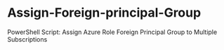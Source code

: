 # Assign-Foreign-principal-Group
PowerShell Script: Assign Azure Role Foreign Principal Group to Multiple Subscriptions
